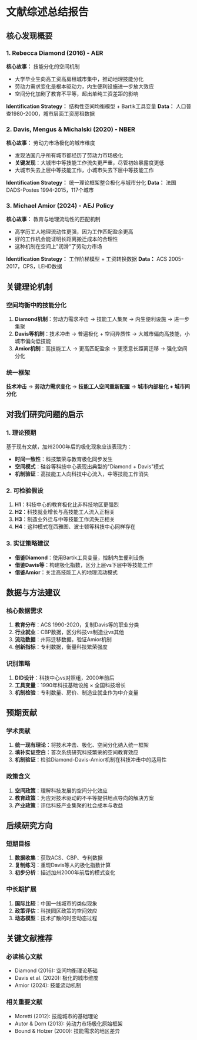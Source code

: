 # 文献综述总结报告

## 核心发现概要

### 1. Rebecca Diamond (2016) - AER
**核心故事：** 技能分化的空间机制
- 大学毕业生向高工资高房租城市集中，推动地理技能分化
- 劳动力需求变化是根本驱动力，内生便利设施进一步放大效应
- 空间分化加剧了教育不平等，超出单纯工资差距的影响

**Identification Strategy：** 结构性空间均衡模型 + Bartik工具变量
**Data：** 人口普查1980-2000，城市层面工资房租数据

### 2. Davis, Mengus & Michalski (2020) - NBER
**核心故事：** 劳动力市场极化的城市维度
- 发现法国几乎所有城市都经历了劳动力市场极化
- **关键发现**：大城市中等技能工作流失更严重，尽管初始暴露度更低
- 大城市失去上层中等技能工作，小城市失去下层中等技能工作

**Identification Strategy：** 统一理论框架整合极化与城市分化
**Data：** 法国DADS-Postes 1994-2015，117个城市

### 3. Michael Amior (2024) - AEJ Policy
**核心故事：** 教育与地理流动性的匹配机制
- 高学历工人地理流动性更强，因为工作匹配盈余更高
- 好的工作机会能证明长距离搬迁成本的合理性
- 这种机制在空间上"润滑"了劳动力市场

**Identification Strategy：** 工作阶梯模型 + 工资转换数据
**Data：** ACS 2005-2017，CPS，LEHD数据

## 关键理论机制

### 空间均衡中的技能分化
1. **Diamond机制**：劳动力需求冲击 → 技能工人集聚 → 内生便利设施 → 进一步集聚
2. **Davis等机制**：技术冲击 → 普遍极化 + 空间异质性 → 大城市偏向高技能，小城市偏向低技能
3. **Amior机制**：高技能工人 → 更高匹配盈余 → 更愿意长距离迁移 → 强化空间分化

### 统一框架
**技术冲击** → **劳动力需求变化** → **技能工人空间重新配置** → **城市内部极化 + 城市间分化**

## 对我们研究问题的启示

### 1. 理论预期
基于现有文献，加州2000年后的极化现象应该表现为：
- **时间一致性**：科技繁荣与教育极化同步发生
- **空间模式**：硅谷等科技中心表现出典型的"Diamond + Davis"模式
- **机制验证**：高技能工人向科技中心流入，中等技能工作消失

### 2. 可检验假设
1. **H1**：科技中心的教育极化比非科技地区更强烈
2. **H2**：科技就业增长与高技能工人流入正相关
3. **H3**：制造业外迁与中等技能工作流失正相关
4. **H4**：这种模式在西雅图、波士顿等科技中心同样存在

### 3. 实证策略建议
- **借鉴Diamond**：使用Bartik工具变量，控制内生便利设施
- **借鉴Davis等**：构建极化指数，区分上层vs下层中等技能工作
- **借鉴Amior**：关注高技能工人的地理流动模式

## 数据与方法建议

### 核心数据需求
1. **教育分布**：ACS 1990-2020，复制Davis等的职业分类
2. **行业就业**：CBP数据，区分科技vs制造业vs其他
3. **流动数据**：州际迁移数据，验证Amior机制
4. **创新指标**：专利数据，衡量科技繁荣强度

### 识别策略
1. **DID设计**：科技中心vs对照组，2000年前后
2. **工具变量**：1990年科技基础设施 × 全国科技增长
3. **机制检验**：专利数量、房价、制造业就业作为中介变量

## 预期贡献

### 学术贡献
1. **统一现有理论**：将技术冲击、极化、空间分化纳入统一框架
2. **填补实证空白**：首次系统研究科技繁荣的空间教育效应
3. **机制验证**：检验Diamond-Davis-Amior机制在科技冲击中的适用性

### 政策含义
1. **空间政策**：理解科技发展的空间分化效应
2. **教育政策**：为应对技术驱动的不平等提供地点导向的解决方案
3. **产业政策**：评估科技产业集聚的社会成本与收益

## 后续研究方向

### 短期目标
1. **数据收集**：获取ACS、CBP、专利数据
2. **复制练习**：重现Davis等人的极化指数计算
3. **初步分析**：描述加州2000年前后的模式变化

### 中长期扩展
1. **国际比较**：中国一线城市的类似现象
2. **政策评估**：科技园区政策的空间效应
3. **动态模型**：技术扩散的时空动态过程

## 关键文献推荐

### 必读核心文献
- Diamond (2016): 空间均衡理论基础
- Davis et al. (2020): 极化的城市维度
- Amior (2024): 技能流动机制

### 相关重要文献
- Moretti (2012): 技能城市的基础理论
- Autor & Dorn (2013): 劳动力市场极化原始框架
- Bound & Holzer (2000): 技能需求的地区差异